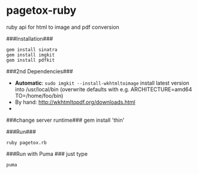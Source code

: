pagetox-ruby
============

ruby api for html to image and pdf conversion

###Installation###
```
gem install sinatra
gem install imgkit
gem install pdfkit

```
###2nd Dependencies###
 * **Automatic**: `sudo imgkit --install-wkhtmltoimage`
 install latest version into /usr/local/bin
 (overwrite defaults with e.g. ARCHITECTURE=amd64 TO=/home/foo/bin)
 * By hand: http://wkhtmltopdf.org/downloads.html
 * 
 

###change server runtime###
gem install 'thin'

###Run###
```
ruby pagetox.rb
```

###Run with Puma ###
just type 
```
puma
```
